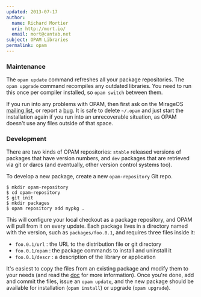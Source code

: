 ```yaml
---
updated: 2013-07-17
author:
  name: Richard Mortier
  uri: http://mort.io/
  email: mort@cantab.net
subject: OPAM Libraries
permalink: opam
---
```


### Maintenance

The `opam update` command refreshes all your package repositories. The `opam upgrade` command recompiles any outdated libraries. You need to run this once per compiler installed, so `opam switch` between them.

If you run into any problems with OPAM, then first ask on the MirageOS [mailing list](/about), or report a [bug](http://github.com/OCamlPro/opam/issues). It is safe to delete `~/.opam` and just start the installation again if you run into an unrecoverable situation, as OPAM doesn't use any files outside of that space.

### Development

There are two kinds of OPAM repositories: `stable` released versions of packages that have version numbers, and `dev` packages that are retrieved via git or darcs (and eventually, other version control systems too).

To develop a new package, create a new `opam-repository` Git repo.

```
$ mkdir opam-repository
$ cd opam-repository
$ git init
$ mkdir packages
$ opam repository add mypkg .
```

This will configure your local checkout as a package repository, and OPAM will pull from it on every update. Each package lives in a directory named with the version, such as `packages/foo.0.1`, and requires three files inside it:

* `foo.0.1/url` : the URL to the distribution file or git directory
* `foo.0.1/opam` : the package commands to install and uninstall it
* `foo.0.1/descr` : a description of the library or application

It's easiest to copy the files from an existing package and modify them to your needs (and read the [doc](http://opam.ocaml.org) for more information). Once you're done, add and commit the files, issue an `opam update`, and the new package should be available for installation (`opam install`) or upgrade (`opam upgrade`).

